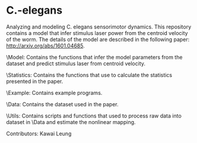 C.-elegans
==========

Analyzing and modeling C. elegans sensorimotor dynamics. This repository contains a model that infer stimulus laser power from the centroid velocity of the worm. The details of the model are described in the following paper: http://arxiv.org/abs/1601.04685. 

\Model:
Contains the functions that infer the model parameters from the dataset and predict stimulus laser from centroid velocity.

\Statistics:
Contains the functions that use to calculate the statistics presented in the paper.

\Example:
Contains example programs.

\Data:
Contains the dataset used in the paper.

\Utils:
Contains scripts and functions that used to process raw data into dataset in \Data and estimate the nonlinear mapping.

Contributors:
Kawai Leung
